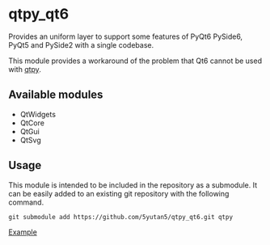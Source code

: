 # qtpy_qt6

Provides an uniform layer to support some features of PyQt6 PySide6, PyQt5 and PySide2 with a single codebase.

This module provides a workaround of the problem that Qt6 cannot be used with [qtpy](https://github.com/spyder-ide/qtpy).

## Available modules

- QtWidgets
- QtCore
- QtGui
- QtSvg

## Usage

This module is intended to be included in the repository as a submodule.
It can be easily added to an existing git repository with the following command.

```plaintext
git submodule add https://github.com/5yutan5/qtpy_qt6.git qtpy
```

[Example](https://github.com/5yutan5/PyQtDarkTheme/tree/main/qdarktheme)